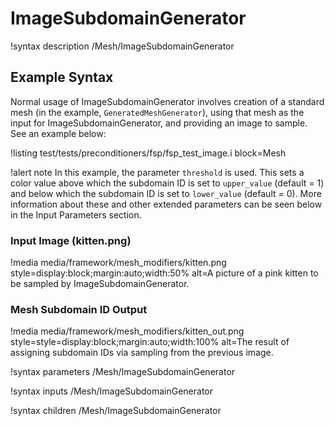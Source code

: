 # ImageSubdomainGenerator

!syntax description /Mesh/ImageSubdomainGenerator

## Example Syntax

Normal usage of ImageSubdomainGenerator involves creation of a standard mesh (in the example, `GeneratedMeshGenerator`), using that mesh as the input for ImageSubdomainGenerator, and providing an image to sample. See an example below:

!listing test/tests/preconditioners/fsp/fsp_test_image.i block=Mesh

!alert note
In this example, the parameter `threshold` is used. This sets a color value above which the subdomain ID is set to `upper_value` (default = 1) and below which the subdomain ID is set to `lower_value` (default = 0). More information about these and other extended parameters can be seen below in the Input Parameters section.

### Input Image (kitten.png)

!media media/framework/mesh_modifiers/kitten.png 
       style=display:block;margin:auto;width:50%
       alt=A picture of a pink kitten to be sampled by ImageSubdomainGenerator.

### Mesh Subdomain ID Output

!media media/framework/mesh_modifiers/kitten_out.png
       style=style=display:block;margin:auto;width:100%
       alt=The result of assigning subdomain IDs via sampling from the previous image.

!syntax parameters /Mesh/ImageSubdomainGenerator

!syntax inputs /Mesh/ImageSubdomainGenerator

!syntax children /Mesh/ImageSubdomainGenerator

